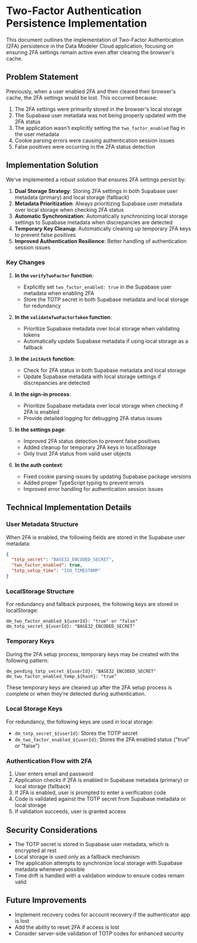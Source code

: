 # Two-Factor Authentication Persistence Implementation

This document outlines the implementation of Two-Factor Authentication (2FA) persistence in the Data Modeler Cloud application, focusing on ensuring 2FA settings remain active even after clearing the browser's cache.

## Problem Statement

Previously, when a user enabled 2FA and then cleared their browser's cache, the 2FA settings would be lost. This occurred because:

1. The 2FA settings were primarily stored in the browser's local storage
2. The Supabase user metadata was not being properly updated with the 2FA status
3. The application wasn't explicitly setting the `two_factor_enabled` flag in the user metadata
4. Cookie parsing errors were causing authentication session issues
5. False positives were occurring in the 2FA status detection

## Implementation Solution

We've implemented a robust solution that ensures 2FA settings persist by:

1. **Dual Storage Strategy**: Storing 2FA settings in both Supabase user metadata (primary) and local storage (fallback)
2. **Metadata Prioritization**: Always prioritizing Supabase user metadata over local storage when checking 2FA status
3. **Automatic Synchronization**: Automatically synchronizing local storage settings to Supabase metadata when discrepancies are detected
4. **Temporary Key Cleanup**: Automatically cleaning up temporary 2FA keys to prevent false positives
5. **Improved Authentication Resilience**: Better handling of authentication session issues

### Key Changes

1. **In the `verifyTwoFactor` function**:
   - Explicitly set `two_factor_enabled: true` in the Supabase user metadata when enabling 2FA
   - Store the TOTP secret in both Supabase metadata and local storage for redundancy

2. **In the `validateTwoFactorToken` function**:
   - Prioritize Supabase metadata over local storage when validating tokens
   - Automatically update Supabase metadata if using local storage as a fallback

3. **In the `initAuth` function**:
   - Check for 2FA status in both Supabase metadata and local storage
   - Update Supabase metadata with local storage settings if discrepancies are detected

4. **In the sign-in process**:
   - Prioritize Supabase metadata over local storage when checking if 2FA is enabled
   - Provide detailed logging for debugging 2FA status issues

5. **In the settings page**:
   - Improved 2FA status detection to prevent false positives
   - Added cleanup for temporary 2FA keys in localStorage
   - Only trust 2FA status from valid user objects

6. **In the auth context**:
   - Fixed cookie parsing issues by updating Supabase package versions
   - Added proper TypeScript typing to prevent errors
   - Improved error handling for authentication session issues

## Technical Implementation Details

### User Metadata Structure

When 2FA is enabled, the following fields are stored in the Supabase user metadata:

```json
{
  "totp_secret": "BASE32_ENCODED_SECRET",
  "two_factor_enabled": true,
  "totp_setup_time": "ISO_TIMESTAMP"
}
```

### LocalStorage Structure

For redundancy and fallback purposes, the following keys are stored in localStorage:

```
dm_two_factor_enabled_${userId}: "true" or "false"
dm_totp_secret_${userId}: "BASE32_ENCODED_SECRET"
```

### Temporary Keys

During the 2FA setup process, temporary keys may be created with the following pattern:

```
dm_pending_totp_secret_${userId}: "BASE32_ENCODED_SECRET"
dm_two_factor_enabled_temp_${hash}: "true"
```

These temporary keys are cleaned up after the 2FA setup process is complete or when they're detected during authentication.

### Local Storage Keys

For redundancy, the following keys are used in local storage:

- `dm_totp_secret_${userId}`: Stores the TOTP secret
- `dm_two_factor_enabled_${userId}`: Stores the 2FA enabled status ("true" or "false")

### Authentication Flow with 2FA

1. User enters email and password
2. Application checks if 2FA is enabled in Supabase metadata (primary) or local storage (fallback)
3. If 2FA is enabled, user is prompted to enter a verification code
4. Code is validated against the TOTP secret from Supabase metadata or local storage
5. If validation succeeds, user is granted access

## Security Considerations

- The TOTP secret is stored in Supabase user metadata, which is encrypted at rest
- Local storage is used only as a fallback mechanism
- The application attempts to synchronize local storage with Supabase metadata whenever possible
- Time drift is handled with a validation window to ensure codes remain valid

## Future Improvements

- Implement recovery codes for account recovery if the authenticator app is lost
- Add the ability to reset 2FA if access is lost
- Consider server-side validation of TOTP codes for enhanced security
